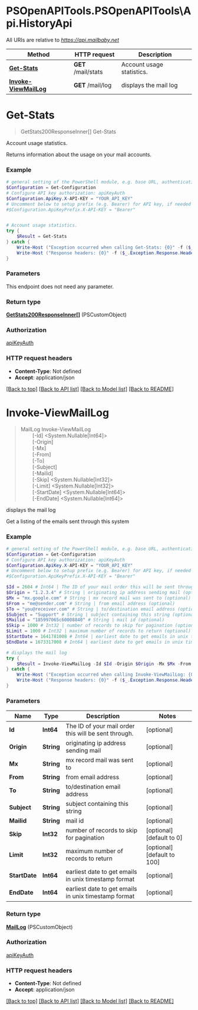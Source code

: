 # PSOpenAPITools.PSOpenAPITools\Api.HistoryApi

All URIs are relative to *https://api.mailbaby.net*

Method | HTTP request | Description
------------- | ------------- | -------------
[**Get-Stats**](HistoryApi.md#Get-Stats) | **GET** /mail/stats | Account usage statistics.
[**Invoke-ViewMailLog**](HistoryApi.md#Invoke-ViewMailLog) | **GET** /mail/log | displays the mail log


<a id="Get-Stats"></a>
# **Get-Stats**
> GetStats200ResponseInner[] Get-Stats<br>

Account usage statistics.

Returns information about the usage on your mail accounts.

### Example
```powershell
# general setting of the PowerShell module, e.g. base URL, authentication, etc
$Configuration = Get-Configuration
# Configure API key authorization: apiKeyAuth
$Configuration.ApiKey.X-API-KEY = "YOUR_API_KEY"
# Uncomment below to setup prefix (e.g. Bearer) for API key, if needed
#$Configuration.ApiKeyPrefix.X-API-KEY = "Bearer"


# Account usage statistics.
try {
    $Result = Get-Stats
} catch {
    Write-Host ("Exception occurred when calling Get-Stats: {0}" -f ($_.ErrorDetails | ConvertFrom-Json))
    Write-Host ("Response headers: {0}" -f ($_.Exception.Response.Headers | ConvertTo-Json))
}
```

### Parameters
This endpoint does not need any parameter.

### Return type

[**GetStats200ResponseInner[]**](GetStats200ResponseInner.md) (PSCustomObject)

### Authorization

[apiKeyAuth](../README.md#apiKeyAuth)

### HTTP request headers

 - **Content-Type**: Not defined
 - **Accept**: application/json

[[Back to top]](#) [[Back to API list]](../README.md#documentation-for-api-endpoints) [[Back to Model list]](../README.md#documentation-for-models) [[Back to README]](../README.md)

<a id="Invoke-ViewMailLog"></a>
# **Invoke-ViewMailLog**
> MailLog Invoke-ViewMailLog<br>
> &nbsp;&nbsp;&nbsp;&nbsp;&nbsp;&nbsp;&nbsp;&nbsp;[-Id] <System.Nullable[Int64]><br>
> &nbsp;&nbsp;&nbsp;&nbsp;&nbsp;&nbsp;&nbsp;&nbsp;[-Origin] <String><br>
> &nbsp;&nbsp;&nbsp;&nbsp;&nbsp;&nbsp;&nbsp;&nbsp;[-Mx] <String><br>
> &nbsp;&nbsp;&nbsp;&nbsp;&nbsp;&nbsp;&nbsp;&nbsp;[-From] <String><br>
> &nbsp;&nbsp;&nbsp;&nbsp;&nbsp;&nbsp;&nbsp;&nbsp;[-To] <String><br>
> &nbsp;&nbsp;&nbsp;&nbsp;&nbsp;&nbsp;&nbsp;&nbsp;[-Subject] <String><br>
> &nbsp;&nbsp;&nbsp;&nbsp;&nbsp;&nbsp;&nbsp;&nbsp;[-Mailid] <String><br>
> &nbsp;&nbsp;&nbsp;&nbsp;&nbsp;&nbsp;&nbsp;&nbsp;[-Skip] <System.Nullable[Int32]><br>
> &nbsp;&nbsp;&nbsp;&nbsp;&nbsp;&nbsp;&nbsp;&nbsp;[-Limit] <System.Nullable[Int32]><br>
> &nbsp;&nbsp;&nbsp;&nbsp;&nbsp;&nbsp;&nbsp;&nbsp;[-StartDate] <System.Nullable[Int64]><br>
> &nbsp;&nbsp;&nbsp;&nbsp;&nbsp;&nbsp;&nbsp;&nbsp;[-EndDate] <System.Nullable[Int64]><br>

displays the mail log

Get a listing of the emails sent through this system 

### Example
```powershell
# general setting of the PowerShell module, e.g. base URL, authentication, etc
$Configuration = Get-Configuration
# Configure API key authorization: apiKeyAuth
$Configuration.ApiKey.X-API-KEY = "YOUR_API_KEY"
# Uncomment below to setup prefix (e.g. Bearer) for API key, if needed
#$Configuration.ApiKeyPrefix.X-API-KEY = "Bearer"

$Id = 2604 # Int64 | The ID of your mail order this will be sent through. (optional)
$Origin = "1.2.3.4" # String | originating ip address sending mail (optional)
$Mx = "mx.google.com" # String | mx record mail was sent to (optional)
$From = "me@sender.com" # String | from email address (optional)
$To = "you@receiver.com" # String | to/destination email address (optional)
$Subject = "Support" # String | subject containing this string (optional)
$Mailid = "185997065c60008840" # String | mail id (optional)
$Skip = 1000 # Int32 | number of records to skip for pagination (optional) (default to 0)
$Limit = 1000 # Int32 | maximum number of records to return (optional) (default to 100)
$StartDate = 1641781008 # Int64 | earliest date to get emails in unix timestamp format (optional)
$EndDate = 1673317008 # Int64 | earliest date to get emails in unix timestamp format (optional)

# displays the mail log
try {
    $Result = Invoke-ViewMailLog -Id $Id -Origin $Origin -Mx $Mx -From $From -To $To -Subject $Subject -Mailid $Mailid -Skip $Skip -Limit $Limit -StartDate $StartDate -EndDate $EndDate
} catch {
    Write-Host ("Exception occurred when calling Invoke-ViewMailLog: {0}" -f ($_.ErrorDetails | ConvertFrom-Json))
    Write-Host ("Response headers: {0}" -f ($_.Exception.Response.Headers | ConvertTo-Json))
}
```

### Parameters

Name | Type | Description  | Notes
------------- | ------------- | ------------- | -------------
 **Id** | **Int64**| The ID of your mail order this will be sent through. | [optional] 
 **Origin** | **String**| originating ip address sending mail | [optional] 
 **Mx** | **String**| mx record mail was sent to | [optional] 
 **From** | **String**| from email address | [optional] 
 **To** | **String**| to/destination email address | [optional] 
 **Subject** | **String**| subject containing this string | [optional] 
 **Mailid** | **String**| mail id | [optional] 
 **Skip** | **Int32**| number of records to skip for pagination | [optional] [default to 0]
 **Limit** | **Int32**| maximum number of records to return | [optional] [default to 100]
 **StartDate** | **Int64**| earliest date to get emails in unix timestamp format | [optional] 
 **EndDate** | **Int64**| earliest date to get emails in unix timestamp format | [optional] 

### Return type

[**MailLog**](MailLog.md) (PSCustomObject)

### Authorization

[apiKeyAuth](../README.md#apiKeyAuth)

### HTTP request headers

 - **Content-Type**: Not defined
 - **Accept**: application/json

[[Back to top]](#) [[Back to API list]](../README.md#documentation-for-api-endpoints) [[Back to Model list]](../README.md#documentation-for-models) [[Back to README]](../README.md)

